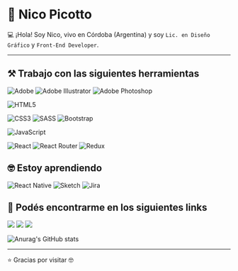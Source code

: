 <h1>🧔 Nico Picotto </h1>

💻 ¡Hola! Soy Nico, vivo en Córdoba (Argentina) y soy `Lic. en Diseño Gráfico` y `Front-End Developer`.

---

<h2>⚒️ Trabajo con las siguientes herramientas</h2>

![Adobe](https://img.shields.io/badge/adobe_suite-%23FF0000.svg?style=for-the-badge&logo=adobe&logoColor=white)
![Adobe Illustrator](https://img.shields.io/badge/illustrator-%23FF9A00.svg?style=for-the-badge&logo=adobeillustrator&logoColor=white)
![Adobe Photoshop](https://img.shields.io/badge/photoshop-%2331A8FF.svg?style=for-the-badge&logo=adobephotoshop&logoColor=white)

![HTML5](https://img.shields.io/badge/html5-%23E34F26.svg?style=for-the-badge&logo=html5&logoColor=white)

![CSS3](https://img.shields.io/badge/css3-%231572B6.svg?style=for-the-badge&logo=css3&logoColor=white)
![SASS](https://img.shields.io/badge/SASS-hotpink.svg?style=for-the-badge&logo=SASS&logoColor=white)
![Bootstrap](https://img.shields.io/badge/bootstrap-%23563D7C.svg?style=for-the-badge&logo=bootstrap&logoColor=white)

![JavaScript](https://img.shields.io/badge/javascript-%23323330.svg?style=for-the-badge&logo=javascript&logoColor=%23F7DF1E)

![React](https://img.shields.io/badge/react-%2320232a.svg?style=for-the-badge&logo=react&logoColor=%2361DAFB)
![React Router](https://img.shields.io/badge/React_Router-CA4245?style=for-the-badge&logo=react-router&logoColor=white)
![Redux](https://img.shields.io/badge/redux-%23593d88.svg?style=for-the-badge&logo=redux&logoColor=white)

<h2>🤓 Estoy aprendiendo</h2>

![React Native](https://img.shields.io/badge/react_native-%2320232a.svg?style=for-the-badge&logo=react&logoColor=%2361DAFB)
![Sketch](https://img.shields.io/badge/Sketch-FFB387?style=for-the-badge&logo=sketch&logoColor=black)
![Jira](https://img.shields.io/badge/jira-%230A0FFF.svg?style=for-the-badge&logo=jira&logoColor=white)

<h2>📍 Podés encontrarme en los siguientes links</h2>

 <a href="(https://www.behance.net/nicolaspicotto"><img src="https://img.shields.io/badge/Behance-1769ff?style=for-the-badge&logo=behance&logoColor=white" /></a>
 <a href="https://www.linkedin.com/in/nicopicotto/"><img src="https://img.shields.io/badge/linkedin-%230077B5.svg?&style=for-the-badge&logo=linkedin&logoColor=white" /></a>
 <a href="https://www.instagram.com/npicotto"><img src="https://img.shields.io/badge/instagram-%23E4405F.svg?style=for-the-badge&logo=Instagram&logoColor=white" /></a>

![Anurag's GitHub stats](https://github-readme-stats.vercel.app/api?username=nicopicotto&show_icons=true&theme=dark)

---
:star: Gracias por visitar :nerd_face:
